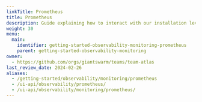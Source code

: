 ```yaml
---
linkTitle: Prometheus
title: Prometheus
description: Guide explaining how to interact with our installation level Prometheus.
weight: 30
menu:
  main:
    identifier: getting-started-observability-monitoring-prometheus
    parent: getting-started-observability-monitoring
owner:
  - https://github.com/orgs/giantswarm/teams/team-atlas
last_review_date: 2024-02-26
aliases:
  - /getting-started/observability/monitoring/prometheus
  - /ui-api/observability/prometheus/
  - /ui-api/observability/monitoring/prometheus/
---
```

